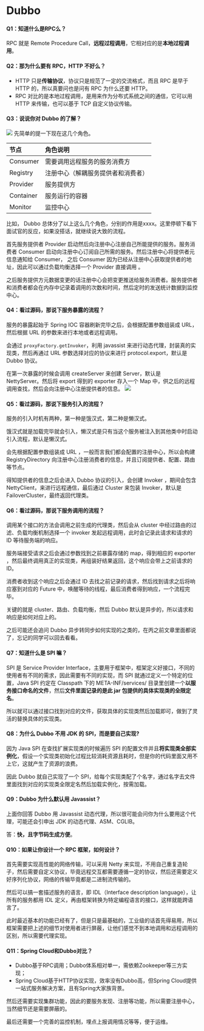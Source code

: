 # Dubbo

#### Q1：知道什么是RPC么？
RPC 就是 Remote Procedure Call，**远程过程调用**，它相对应的是**本地过程调用**。

#### Q2：那为什么要有 RPC，HTTP 不好么？

- HTTP 只是**传输协议**，协议只是规范了一定的交流格式，而且 RPC 是早于 HTTP 的，所以真要问也是问有 RPC 为什么还要 HTTP。
- RPC 对比的是本地过程调用，是用来作为分布式系统之间的通信，它可以用 HTTP 来传输，也可以基于 TCP 自定义协议传输。



#### Q3：说说你对 Dubbo 的了解？
![](https://cdn.nlark.com/yuque/0/2021/webp/2548312/1609570843692-d2d81a0e-dda7-4169-b7d4-3a330a3c0f17.webp#align=left&display=inline&height=380&margin=%5Bobject%20Object%5D&name=&originHeight=380&originWidth=504&size=0&status=done&style=none&width=504)
先简单的提一下现在这几个角色。

| 节点 | 角色说明 |
| :--- | :--- |
| Consumer | 需要调用远程服务的服务消费方 |
| Registry | 注册中心（解耦服务提供者和消费者） |
| Provider | 服务提供方 |
| Container | 服务运行的容器 |
| Monitor | 监控中心 |

比如， Dubbo 总体分了以上这么几个角色，分别的作用是xxxx。这里停顿下看下面试官的反应，如果没搭话，就继续说大致的流程。


首先服务提供者 Provider 启动然后向注册中心注册自己所能提供的服务。服务消费者 Consumer 启动向注册中心订阅自己所需的服务。然后注册中心将提供者元信息通知给 Consumer， 之后 Consumer 因为已经从注册中心获取提供者的地址，因此可以通过负载均衡选择一个 Provider 直接调用 。


之后服务提供方元数据变更的话注册中心会把变更推送给服务消费者。服务提供者和消费者都会在内存中记录着调用的次数和时间，然后定时的发送统计数据到监控中心。


#### Q4：看过源码，那说下服务暴露的流程？
服务的暴露起始于 Spring IOC 容器刷新完毕之后，会根据配置参数组装成 URL， 然后根据 URL 的参数来进行本地或者远程调用。


会通过 `proxyFactory.getInvoker`，利用 javassist 来进行动态代理，封装真的实现类，然后再通过 URL 参数选择对应的协议来进行 protocol.export，默认是 Dubbo 协议。


在第一次暴露的时候会调用 createServer 来创建 Server，默认是 NettyServer。然后将 export 得到的 exporter 存入一个 Map 中，供之后的远程调用查找，然后会向注册中心注册提供者的信息。
![](https://cdn.nlark.com/yuque/0/2021/webp/2548312/1609571220237-a4a01a1e-7b03-435a-9aa9-d9cfa397b9d7.webp#align=left&display=inline&height=439&margin=%5Bobject%20Object%5D&name=&originHeight=439&originWidth=939&size=0&status=done&style=none&width=939)
#### Q5：看过源码，那说下服务引入的流程？
服务的引入时机有两种，第一种是饿汉式，第二种是懒汉式。


饿汉式就是加载完毕就会引入，懒汉式是只有当这个服务被注入到其他类中时启动引入流程，默认是懒汉式。


会先根据配置参数组装成 URL ，一般而言我们都会配置的注册中心，所以会构建 RegistryDirectory 向注册中心注册消费者的信息，并且订阅提供者、配置、路由等节点。


得知提供者的信息之后会进入 Dubbo 协议的引入，会创建 Invoker ，期间会包含 NettyClient，来进行远程通信，最后通过 Cluster 来包装 Invoker，默认是 FailoverCluster，最终返回代理类。


#### Q6：看过源码，那说下服务调用的流程？
调用某个接口的方法会调用之前生成的代理类，然后会从 cluster 中经过路由的过滤、负载均衡机制选择一个 invoker 发起远程调用，此时会记录此请求和请求的 ID 等待服务端的响应。


服务端接受请求之后会通过参数找到之前暴露存储的 map，得到相应的 exporter ，然后最终调用真正的实现类，再组装好结果返回，这个响应会带上之前请求的 ID。


消费者收到这个响应之后会通过 ID 去找之前记录的请求，然后找到请求之后将响应塞到对应的 Future 中，唤醒等待的线程，最后消费者得到响应，一个流程完毕。


关键的就是 cluster、路由、负载均衡，然后 Dubbo 默认是异步的，所以请求和响应是如何对应上的。


之后可能还会追问 Dubbo 异步转同步如何实现的之类的，在丙之前文章里面都说了，忘记的同学可以回去看看。


#### Q7：知道什么是 SPI 嘛？
SPI 是 Service Provider Interface，主要用于框架中，框架定义好接口，不同的使用者有不同的需求，因此需要有不同的实现，而 SPI 就通过定义一个特定的位置，Java SPI 约定在 Classpath 下的 META-INF/services/ 目录里创建一个**以服务接口命名的文件**，然后**文件里面记录的是此 jar 包提供的具体实现类的全限定名**。


所以就可以通过接口找到对应的文件，获取具体的实现类然后加载即可，做到了灵活的替换具体的实现类。


#### Q8：为什么 Dubbo 不用 JDK 的 SPI，而是要自己实现?
因为 Java SPI 在查找扩展实现类的时候遍历 SPI 的配置文件并且**将实现类全部实例化**，假设一个实现类初始化过程比较消耗资源且耗时，但是你的代码里面又用不上它，这就产生了资源的浪费。


因此 Dubbo 就自己实现了一个 SPI，给每个实现类配了个名字，通过名字去文件里面找到对应的实现类全限定名然后加载实例化，按需加载。


#### Q9：Dubbo 为什么默认用 Javassist？
上面你回答 Dubbo 用 Javassist 动态代理，所以很可能会问你为什么要用这个代理，可能还会引申出 JDK 的动态代理、ASM、CGLIB。

答：**快，且字节码生成方便**。

#### Q10：如果让你设计一个 RPC 框架，如何设计？
首先需要实现高性能的网络传输，可以采用 Netty 来实现，不用自己重复造轮子，然后需要自定义协议，毕竟远程交互都需要遵循一定的协议，然后还需要定义好序列化协议，网络的传输毕竟都是二进制流传输的。


然后可以搞一套描述服务的语言，即 IDL（Interface description language），让所有的服务都用 IDL 定义，再由框架转换为特定编程语言的接口，这样就能跨语言了。


此时最近基本的功能已经有了，但是只是最基础的，工业级的话首先得易用，所以框架需要把上述的细节对使用者进行屏蔽，让他们感觉不到本地调用和远程调用的区别，所以需要代理实现。


#### Q11：Spring Cloud和Dubbo对比？

- Dubbo基于RPC调用；Dubbo体系相对单一，需依赖Zookeeper等三方实现；
- Spring Cloud基于HTTP协议实现，效率没有Dubbo高，但Spring Cloud提供一站式服务解决方案，且有Spring大家族背景。



然后还需要实现集群功能，因此的要服务发现、注册等功能，所以需要注册中心，当然细节还是需要屏蔽的。


最后还需要一个完善的监控机制，埋点上报调用情况等等，便于运维。




